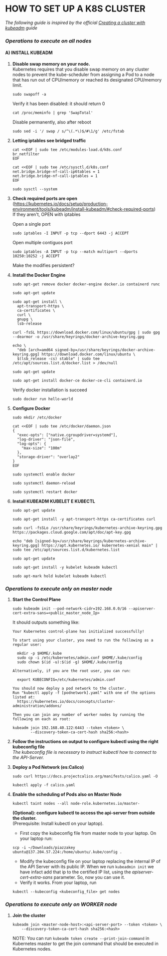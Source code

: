 # HOW TO SET UP A K8S CLUSTER

*The following guide is inspired by the official [Creating a cluster with kubeadm](https://kubernetes.io/docs/setup/production-environment/tools/kubeadm/create-cluster-kubeadm/) guide*

### *Operations to execute on all nodes*

#### A) INSTALL KUBEADM
1. **Disable swap memory on your node.**  
  Kubernetes requires that you disable swap memory on any cluster nodes to prevent the kube-scheduler from assigning a Pod to a node that has run out of CPU/memory or reached its designated CPU/memory limit.  
    ```
    sudo swapoff -a
    ```
    Verify it has been disabled: it should return 0  
    ```
    cat /proc/meminfo | grep 'SwapTotal'
    ```
    Disable permanently, also after reboot
    ```
    sudo sed -i '/ swap / s/^\(.*\)$/#\1/g' /etc/fstab
    ```

2. **Letting iptables see bridged traffic**    
    ```
    cat <<EOF | sudo tee /etc/modules-load.d/k8s.conf
    br_netfilter  
    EOF
    ```

    ```
    cat <<EOF | sudo tee /etc/sysctl.d/k8s.conf  
    net.bridge.bridge-nf-call-ip6tables = 1  
    net.bridge.bridge-nf-call-iptables = 1  
    EOF
    ```
    ```
    sudo sysctl --system
    ```

3. **Check required ports are open** (https://kubernetes.io/docs/setup/production-environment/tools/kubeadm/install-kubeadm/#check-required-ports)  
    If they aren't, OPEN with iptables  
	
    Open a single port  
    ```
    sudo iptables -I INPUT -p tcp --dport 6443 -j ACCEPT
    ```
    Open multiple contiguos port  
    ```
    sudo iptables -A INPUT -p tcp --match multiport --dports 10250:10252 -j ACCEPT
    ```
    Make the modifies persistent?

4. **Install the Docker Engine**
    ```
    sudo apt-get remove docker docker-engine docker.io containerd runc
    ```
    ```
    sudo apt-get update
    ```
    ```
    sudo apt-get install \  
      apt-transport-https \  
      ca-certificates \  
      curl \  
      gnupg \  
      lsb-release
    ```
	
    ```
    curl -fsSL https://download.docker.com/linux/ubuntu/gpg | sudo gpg --dearmor -o /usr/share/keyrings/docker-archive-keyring.gpg
    ```
    ```
    echo \  
      "deb [arch=amd64 signed-by=/usr/share/keyrings/docker-archive-keyring.gpg] https://download.docker.com/linux/ubuntu \  
      $(lsb_release -cs) stable" | sudo tee /etc/apt/sources.list.d/docker.list > /dev/null
    ```
    ```
    sudo apt-get update
    ```
    ```
    sudo apt-get install docker-ce docker-ce-cli containerd.io
    ```
    Verify docker installation is succeed  
    ```
    sudo docker run hello-world
    ```

5. **Configure Docker**
    ```
    sudo mkdir /etc/docker
    ```
    ```
    cat <<EOF | sudo tee /etc/docker/daemon.json
    {
      "exec-opts": ["native.cgroupdriver=systemd"],
      "log-driver": "json-file",
      "log-opts": {
        "max-size": "100m"
      },
      "storage-driver": "overlay2"
    }
    EOF
    ```
    ```
    sudo systemctl enable docker
    ```
    ```
    sudo systemctl daemon-reload
    ```
    ```
    sudo systemctl restart docker
    ```


6. **Install KUBEADM KUBELET E KUBECTL**
    ```
    sudo apt-get update
    ```
    ```
    sudo apt-get install -y apt-transport-https ca-certificates curl
    ```
    ```
    sudo curl -fsSLo /usr/share/keyrings/kubernetes-archive-keyring.gpg https://packages.cloud.google.com/apt/doc/apt-key.gpg
    ```
    ```
    echo "deb [signed-by=/usr/share/keyrings/kubernetes-archive-keyring.gpg] https://apt.kubernetes.io/ kubernetes-xenial main" | sudo tee /etc/apt/sources.list.d/kubernetes.list
    ```
    ```
    sudo apt-get update
    ```
    ```
    sudo apt-get install -y kubelet kubeadm kubectl
    ```
    ```
    sudo apt-mark hold kubelet kubeadm kubectl
    ```

### *Operations to execute only on master node*

1. **Start the Control Plane**
    ```
    sudo kubeadm init --pod-network-cidr=192.168.0.0/16 --apiserver-cert-extra-sans=<public_master_node_Ip>
    ```
    It should outputs something like:   
    ```
    Your Kubernetes control-plane has initialized successfully!

    To start using your cluster, you need to run the following as a regular user:

      mkdir -p $HOME/.kube
      sudo cp -i /etc/kubernetes/admin.conf $HOME/.kube/config
      sudo chown $(id -u):$(id -g) $HOME/.kube/config

    Alternatively, if you are the root user, you can run:

      export KUBECONFIG=/etc/kubernetes/admin.conf

    You should now deploy a pod network to the cluster.
    Run "kubectl apply -f [podnetwork].yaml" with one of the options listed at:
      https://kubernetes.io/docs/concepts/cluster-administration/addons/

    Then you can join any number of worker nodes by running the following on each as root:

    kubeadm join 192.168.40.122:6443 --token <token> \
            --discovery-token-ca-cert-hash sha256:<hash>
    ```

2. **Follow the instructions on output to configure kubectl using the right kubeconfig file**  
*The kubeconfig file is necessary to instruct kubectl how to connect to the API-Server.*

3. **Deploy a Pod Network (es:Calico)**
    ```
    sudo curl https://docs.projectcalico.org/manifests/calico.yaml -O
    ```
    ```
    kubectl apply -f calico.yaml
    ```

5. **Enable the scheduling of Pods also on Master Node**
    ```
    kubectl taint nodes --all node-role.kubernetes.io/master-
    ```

	**(Optional): configure kubectl to access the api-server from outside the cluster.**  
	(Prerequisite: Install kubectl on your laptop).  
	- First copy the kubeconfig file from master node to your laptop. On your laptop run:  
	```
	scp -i ~/Downloads/piazzakey ubuntu@137.204.57.224:/home/ubuntu/.kube/config .
	```  
	- Modify the kubeconfig file on your laptop replacing the internal IP of the API Server with its public IP.  When we run `kubeadmin init` we have infact add that ip to the 		certified IP list, using the *apiserver-cert-extra-sans* parameter. So, now you can use it.    
	- Verify it works. From your laptop, run   
	```
	kubectl --kubeconfig <kubeconfig_file> get nodes
	```  
	
### *Operations to execute only on WORKER node*
1. **Join the cluster**
    ```
    kubeadm join <master-node-host>:<api-server-port> --token <token> \
        --discovery-token-ca-cert-hash sha256:<hash>
    ```  
    NOTE: You can run `kubeadm token create --print-join-command` in Kubernetes master to get the join command that should be executed in Kubernetes nodes.



